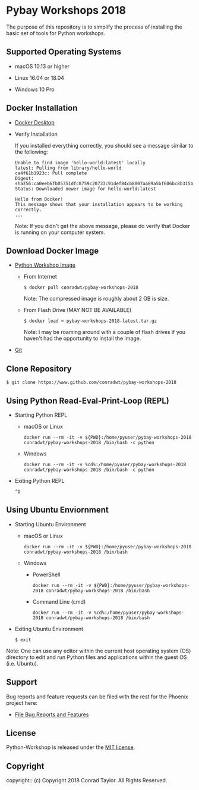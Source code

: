 # Pybay Workshops 2018

The purpose of this repository is to simplify the process of installing the basic set of tools for Python workshops.

## Supported Operating Systems

- macOS 10.13 or higher

- Linux 16.04 or 18.04

- Windows 10 Pro

## Docker Installation

- [Docker Desktop](https://www.docker.com/products/docker-desktop)

- Verify Installation

  If you installed everything correctly, you should see a message similar to the following:

  ```text
  Unable to find image 'hello-world:latest' locally
  latest: Pulling from library/hello-world
  ca4f61b1923c: Pull complete
  Digest: sha256:ca0eeb6fb05351dfc8759c20733c91def84cb8007aa89a5bf606bc8b315b9fc7
  Status: Downloaded newer image for hello-world:latest

  Hello from Docker!
  This message shows that your installation appears to be working correctly.
  ...
  ```

  Note: If you didn't get the above message, please do verify that Docker is running on your
  computer system.

## Download Docker Image

- [Python Workshop Image](https://hub.docker.com/r/conradwt/pybay-workshops-2018)

  - From Internet

    ```
    $ docker pull conradwt/pybay-workshops-2018
    ```

    Note: The compressed image is roughly about 2 GB is size.

  - From Flash Drive (MAY NOT BE AVAILABLE)

    ```
    $ docker load < pybay-workshops-2018-latest.tar.gz
    ```

    Note: I may be roaming around with a couple of flash drives if you haven't had the
    opportunity to install the image.

- [Git](https://git-scm.com)

## Clone Repository

```
$ git clone https://www.github.com/conradwt/pybay-workshops-2018
```

## Using Python Read-Eval-Print-Loop (REPL)

- Starting Python REPL

  - macOS or Linux

    ```
    docker run --rm -it -v ${PWD}:/home/pyuser/pybay-workshops-2018 conradwt/pybay-workshops-2018 /bin/bash -c python
    ```

  - Windows

    ```
    docker run --rm -it -v %cd%:/home/pyuser/pybay-workshops-2018 conradwt/pybay-workshops-2018 /bin/bash -c python
    ```

- Exiting Python REPL

  ```
  ^D
  ```

## Using Ubuntu Enviornment

- Starting Ubuntu Environment

  - macOS or Linux

    ```
    docker run --rm -it -v ${PWD}:/home/pyuser/pybay-workshops-2018 conradwt/pybay-workshops-2018 /bin/bash
    ```

  - Windows

    - PowerShell

      ```
      docker run --rm -it -v ${PWD}:/home/pyuser/pybay-workshops-2018 conradwt/pybay-workshops-2018 /bin/bash
      ```

    - Command Line (cmd)

      ```
      docker run --rm -it -v %cd%:/home/pyuser/pybay-workshops-2018 conradwt/pybay-workshops-2018 /bin/bash
      ```

* Exiting Ubuntu Environment

  ```
  $ exit
  ```

Note: One can use any editor within the current host operating system (OS) directory to
edit and run Python files and applications within the guest OS (i.e. Ubuntu).

## Support

Bug reports and feature requests can be filed with the rest for the Phoenix project here:

- [File Bug Reports and Features](https://github.com/conradwt/pybay-workshops-2018/issues)

## License

Python-Workshop is released under the [MIT license](https://mit-license.org).

## Copyright

copyright:: (c) Copyright 2018 Conrad Taylor. All Rights Reserved.
